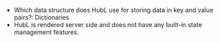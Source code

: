 + Which data structure does HubL use for storing data in key and value pairs?: Dictionaries
+ HubL is rendered server side and does not have any built-in state management features.